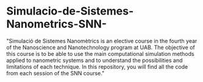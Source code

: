 # Simulacio-de-Sistemes-Nanometrics-SNN-
"Simulació de Sistemes Nanomètrics is an elective course in the fourth year of the Nanoscience and Nanotechnology program at UAB. The objective of this course is to be able to use the main computational simulation methods applied to nanometric systems and to understand the possibilities and limitations of each technique. In this repository, you will find all the code from each session of the SNN course."
